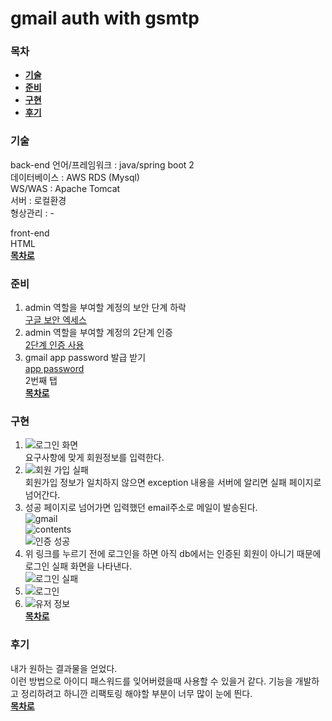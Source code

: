 # gmail auth with gsmtp

### 목차
  - [**기술**](#기술)
  - [**준비**](#준비)
  - [**구현**](#구현)
  - [**후기**](#후기)

### 기술
  back-end
    언어/프레임워크 : java/spring boot 2  
    데이터베이스 : AWS RDS (Mysql)  
    WS/WAS : Apache Tomcat  
    서버 : 로컬환경  
    형상관리 : -  
    
   front-end    
    HTML  
[**목차로**](#목차)


### 준비
  1. admin 역할을 부여할 계정의 보안 단계 하락  
    [구글 보안 엑세스](https://support.google.com/accounts/answer/6010255?hl=ko)  
  2. admin 역할을 부여할 계정의 2단계 인증  
    [2단계 인증 사용](https://support.google.com/accounts/answer/185839?co=GENIE.Platform%3DDesktop&hl=ko)  
  3. gmail app password 발급 받기  
    [app password](https://support.google.com/mail/answer/185833?hl=ko)  
    2번째 탭  
[**목차로**](#목차)  

### 구현  
  1. ![로그인 화면](https://user-images.githubusercontent.com/41373848/44618124-f69a1580-a8aa-11e8-9532-042fcd0affe5.png)  
     요구사항에 맞게 회원정보를 입력한다.  
  2. ![회원 가입 실패](https://user-images.githubusercontent.com/41373848/44618139-2ea15880-a8ab-11e8-9c26-f7cabed14a4b.png)  
      회원가입 정보가 일치하지 않으면 exception 내용을 서버에 알리면 실패 페이지로 넘어간다.  
  3.  성공 페이지로 넘어가면 입력했던 email주소로 메일이 발송된다.  
     ![gmail](https://user-images.githubusercontent.com/41373848/44618152-66100500-a8ab-11e8-9072-1d163920d2b7.png)  
     ![contents](https://user-images.githubusercontent.com/41373848/44618153-67d9c880-a8ab-11e8-84f4-2d78d21cc164.png)  
      ![인증 성공](https://user-images.githubusercontent.com/41373848/44618158-77591180-a8ab-11e8-8870-5a60eadfc300.png)  
  4.  위 링크를 누르기 전에 로그인을 하면 아직 db에서는 인증된 회원이 아니기 때문에 로그인 실패 화면을 나타낸다.  
      ![로그인 실패](https://user-images.githubusercontent.com/41373848/44618156-7627e480-a8ab-11e8-8243-161ef45f0349.png)  
  5. ![로그인](https://user-images.githubusercontent.com/41373848/44618159-7aec9880-a8ab-11e8-8a47-b5cb0e9a4ba5.png)  
  6.  ![유저 정보](https://user-images.githubusercontent.com/41373848/44618160-7c1dc580-a8ab-11e8-89ba-8fb41cce27f4.png)    
[**목차로**](#목차)  

### 후기
  내가 원하는 결과물을 얻었다.   
  이런 방법으로 아이디 패스워드를 잊어버렸을때 사용할 수 있을거 같다.
  기능을 개발하고 정리하려고 하니깐 리팩토링 해야할 부분이 너무 많이 눈에 띈다.  
  [**목차로**](#목차)

  
  
  
